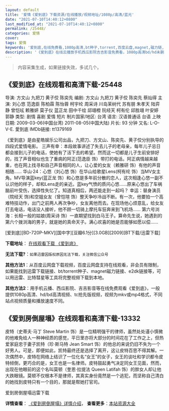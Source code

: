 ```yaml
---
layout: default
title: '爱情《爱到底》下载资源/在线播放/视频地址/1080p/高清/蓝光'
date: "2021-07-10T14:40:12+0800"
last_modified_at: "2021-07-10T14:40:12+0800"
permalink: /25448/
categories: 爱情
cover:
tags: 爱情
keywords: '爱到底,在线免费看,1080p高清,bt种子,torrent,百度云盘,magnet,磁力链,迅雷下载资源'
description: '《爱到底》在线云播放手机西瓜影院吉吉影音免费看，1080p高清bd/hd未删减完整版和tc抢先枪版，mkv/mp4格式，附带bt/torrent种子、magnet/磁力链、百度云盘、网盘资源迅雷下载链接'
---
```


>内容采集生成，如果链接失效，多试几个。


## 《爱到底》在线观看和高清下载-25448

导演: 方文山 九把刀 黄子佼 陈奕先 编剧: 方文山 九把刀 黄子佼 陈奕先 蔡灿得 主演: 刘心悠 范逸臣 陈柏霖 陈怡蓉 柯宇纶 周采诗 川岛茉树代 苏有朋 朱孝天 陆弈静 曾恺玹 赖雅妍 莫子仪 蓝正龙 田中千绘 邱翊橙 阮经天 柯有伦 邱胜翊 叶安婷 郭静 类型: 剧情 喜剧 爱情 短片 制片国家/地区: 台湾 语言: 汉语普通话 台语 上映日期: 2009-03-06(中国台湾) 2011-08-05(中国大陆) 片长: 93 分钟 又名: L-O-V-E. 愛到底 IMDb链接: tt1379169

《爱到底》是由星皓娱乐公司出品，九把刀、方文山、陈奕先、黄子佼分别执导的四段式爱情电影。 三声有幸：本段故事讲述了失去儿子的老母亲，每年儿子忌日都会接到儿子的电话，使她有了活下去的希望。然而这一切都是儿子生前安排好的，找了声音相似也生了重病的阿正(范逸臣 饰）带打的电话。阿正病情越来越重，也在网上找寻和自己声音相同的人，让心爱的女友（赖雅研 饰）有他的声音相随…… 华山·24：心悠（刘心悠 饰）在华山给歌星Lens(柯有纶 饰）当MV女主角。MV导演蓝key(蓝正龙 饰）和心悠是多年前分散的恋人，这次相逢心悠一副不认识他的样子，却和Lens走的亲近。蓝key气愤的质问心悠……原来心悠出了车祸脑前叶受伤，选择性失忆了。知道真相后，两还能走到一起吗？ 幸运：替身演员（院经天 饰)和空姐女友（曾恺瑄 饰）整天争吵冷战不断。有一次，他要拍一个高难特技动作，出门之前两人再次争吵，女友离他而去。在现场他心烦意乱，给女友打去电话，电话没人接听，他不顾一切骑上摩托车狂奔来到飞机场…… 第六号浏海：长相一般的姑娘(周采诗 饰）一直期望找到白马王子。算命先生说，她遇到的第六个拨浏海的男子，就是她的真命天子。满心欢喜的她是否能够如愿以偿……


[爱到底][BD-720P-MKV][国中字][豆瓣6.1分][3.0GB][2009][BT下载/迅雷下载]

**下载地址**： [在线观看下载 《爱到底》](https://www.btdx8.com/torrent/love_2009.html) 


**无法下载?**：`如果迅雷因版权原因无法下载，关注微信公众号 `

**其他方法1**：从百度云网盘下载视频，百度云网盘支持在线观看，非会员有限制，如果能找到迅雷下载链接、bt/torrent种子、magnet磁力链接、e2dk链接等，可以用迅雷、比特彗星等工具将完整视频下载到本地。

**其他方法2**：用手机云播、西瓜影院、吉吉影音等在线免费观看《爱到底》，一般提供1080p高清、hd/bd高清视频、tc抢先版视频，视频为mkv或mp4格式，不同站点视频质量和播放速度不同。


## 《爱到房倒屋塌》在线观看和高清下载-13332

皮特（史蒂夫·马丁 Steve Martin 饰）是一位精明强干的律师，虽然处处谨小慎微的他难免给人一种神经质的感觉，平日里亦将大部分的时间花在了工作之上，但热爱家庭忠于妻子凯特（珍·斯马特 Jean Smart 饰）的他总的来说仍旧不失为一个好男人。可是，即便如此，凯特最终还是选择了离开，这让皮特百思不得其解。一次偶然中，皮特在网络上结识了一位化名“女王”的女子，女王的谈吐和学识都令皮特倾倒，更巧合的是，女王也是一名律师。皮特鼓起勇气决定同女王见面，然而，出现在他眼前的这个名叫莫顿（奎恩·拉提法 Queen Latifah 饰）的胖女人却让他大跌眼镜。莫顿不仅根本不是律师，其真实身份竟然是一个逃犯，而坚称自己清白的她找到皮特只有一个目的，那就是帮她打官司。


爱到房倒屋塌迅雷下载

**详情查看**： [《爱到房倒屋塌》详情介绍](/movie/13332/)， **查看更多**：[本站资源大全](/movie/t/all/)

